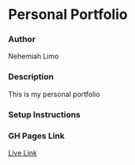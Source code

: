 # Personal Portfolio

### Author
Nehemiah Limo
### Description
This is my personal portfolio


### Setup Instructions


### GH Pages Link
[Live Link](https://www.example.com)

